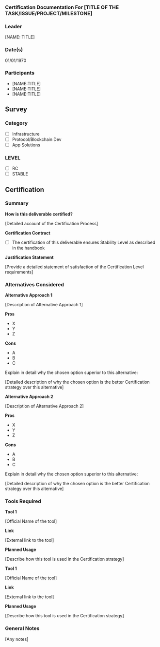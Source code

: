 ### Certification Documentation For [TITLE OF THE TASK/ISSUE/PROJECT/MILESTONE]  
### Leader  
[NAME: TITLE]  
### Date(s)  
01/01/1970  
### Participants
- [NAME:TITLE]
- [NAME:TITLE]
- [NAME:TITLE]
## Survey
### Category
- [ ] Infrastructure  
- [ ] Protocol/Blockchain Dev  
- [ ] App Solutions  

### LEVEL
- [ ] RC
- [ ] STABLE

## Certification
### Summary
**How is this deliverable certified?**

[Detailed account of the Certification Process]

**Certification Contract**

- [ ] The certification of this deliverable ensures Stability Level as described in the handbook

**Justification Statement**

[Provide a detailed statement of satisfaction of the Certification Level requirements]

### Alternatives Considered
**Alternative Approach 1**

[Description of Alternative Approach 1]

**Pros**
- X
- Y
- Z

**Cons**
- A
- B
- C

Explain in detail why the chosen option superior to this alternative:

[Detailed description of why the chosen option is the better Certification strategy over this alternative]

**Alternative Approach 2**

[Description of Alternative Approach 2]

**Pros**
- X
- Y
- Z

**Cons**
- A
- B
- C

Explain in detail why the chosen option superior to this alternative:

[Detailed description of why the chosen option is the better Certification strategy over this alternative]
### Tools Required
**Tool 1**

[Official Name of the tool]

**Link**

[External link to the tool]

**Planned Usage**

[Describe how this tool is used in the Certification strategy]

**Tool 1**

[Official Name of the tool]

**Link**

[External link to the tool]

**Planned Usage**

[Describe how this tool is used in the Certification strategy]

### General Notes  
[Any notes]  
